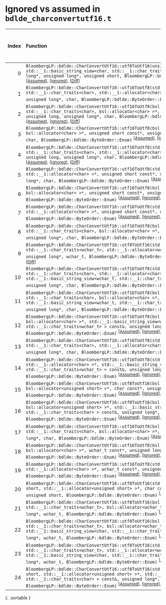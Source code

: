 # Ignored vs assumed in `bdlde_charconvertutf16.t`

<script src="../sorttable.js"></script>

|   Index | Function                                                                                                                                                                                                                                                                                                                                                                   |   Difference in number of lines |   Function size difference in bytes | Number of lines in assumed build   | Number of bytes in assumed build   | Number of lines in ignored build   | Number of bytes in ignored build   |
|--------:|:---------------------------------------------------------------------------------------------------------------------------------------------------------------------------------------------------------------------------------------------------------------------------------------------------------------------------------------------------------------------------|--------------------------------:|------------------------------------:|:-----------------------------------|:-----------------------------------|:-----------------------------------|:-----------------------------------|
|       0 | `BloombergLP::bdlde::CharConvertUtf16::utf8ToUtf16(unsigned short*, unsigned long, std::__1::basic_string_view<char, std::__1::char_traits<char> > const&, unsigned long*, unsigned long*, unsigned short, BloombergLP::bdlde::ByteOrder::Enum)` <sup>\[[Assumed](0-assume)\], \[[Ignored](0-none)\], \[[Diff](0.diff.html)\]                                              |                              16 |                                  96 | 2,304                              | 4,372,960                          | 2,208                              | 4,372,832                          |
|       1 | `BloombergLP::bdlde::CharConvertUtf16::utf16ToUtf8(std::__1::basic_string<char, std::__1::char_traits<char>, std::__1::allocator<char> >*, unsigned short const*, unsigned long*, char, BloombergLP::bdlde::ByteOrder::Enum)` <sup>\[[Assumed](1-assume)\], \[[Ignored](1-none)\], \[[Diff](1.diff.html)\]                                                                 |                               9 |                                  48 | 560                                | 4,381,984                          | 512                                | 4,381,744                          |
|       2 | `BloombergLP::bdlde::CharConvertUtf16::utf16ToUtf8(bsl::basic_string<char, std::__1::char_traits<char>, bsl::allocator<char> >*, unsigned short const*, unsigned long, unsigned long*, char, BloombergLP::bdlde::ByteOrder::Enum)` <sup>\[[Assumed](2-assume)\], \[[Ignored](2-none)\], \[[Diff](2.diff.html)\]                                                            |                               9 |                                  32 | 560                                | 4,382,544                          | 528                                | 4,382,256                          |
|       3 | `BloombergLP::bdlde::CharConvertUtf16::utf16ToUtf8(bsl::vector<char, bsl::allocator<char> >*, unsigned short const*, unsigned long, unsigned long*, char, BloombergLP::bdlde::ByteOrder::Enum)` <sup>\[[Assumed](3-assume)\], \[[Ignored](3-none)\], \[[Diff](3.diff.html)\]                                                                                               |                               9 |                                  32 | 512                                | 4,386,880                          | 480                                | 4,386,432                          |
|       4 | `BloombergLP::bdlde::CharConvertUtf16::utf16ToUtf8(std::__1::basic_string<char, std::__1::char_traits<char>, std::__1::allocator<char> >*, unsigned short const*, unsigned long, unsigned long*, char, BloombergLP::bdlde::ByteOrder::Enum)` <sup>\[[Assumed](4-assume)\], \[[Ignored](4-none)\], \[[Diff](4.diff.html)\]                                                  |                               9 |                                  32 | 608                                | 4,383,104                          | 576                                | 4,382,784                          |
|       5 | `BloombergLP::bdlde::CharConvertUtf16::utf16ToUtf8(std::__1::vector<char, std::__1::allocator<char> >*, unsigned short const*, unsigned long, unsigned long*, char, BloombergLP::bdlde::ByteOrder::Enum)` <sup>\[[Assumed](5-assume)\], \[[Ignored](5-none)\], \[[Diff](5.diff.html)\]                                                                                     |                               9 |                                  32 | 512                                | 4,387,392                          | 480                                | 4,386,912                          |
|       6 | `BloombergLP::bdlde::CharConvertUtf16::utf16ToUtf8(bsl::vector<char, bsl::allocator<char> >*, unsigned short const*, unsigned long*, char, BloombergLP::bdlde::ByteOrder::Enum)` <sup>\[[Assumed](6-assume)\], \[[Ignored](6-none)\], \[[Diff](6.diff.html)\]                                                                                                              |                               8 |                                  16 | 464                                | 4,385,952                          | 448                                | 4,385,536                          |
|       7 | `BloombergLP::bdlde::CharConvertUtf16::utf16ToUtf8(std::__1::vector<char, std::__1::allocator<char> >*, unsigned short const*, unsigned long*, char, BloombergLP::bdlde::ByteOrder::Enum)` <sup>\[[Assumed](7-assume)\], \[[Ignored](7-none)\], \[[Diff](7.diff.html)\]                                                                                                    |                               8 |                                  16 | 464                                | 4,386,416                          | 448                                | 4,385,984                          |
|       8 | `BloombergLP::bdlde::CharConvertUtf16::utf16ToUtf8(bsl::basic_string<char, std::__1::char_traits<char>, bsl::allocator<char> >*, unsigned short const*, unsigned long*, char, BloombergLP::bdlde::ByteOrder::Enum)` <sup>\[[Assumed](8-assume)\], \[[Ignored](8-none)\], \[[Diff](8.diff.html)\]                                                                           |                               7 |                                  16 | 512                                | 4,381,472                          | 496                                | 4,381,248                          |
|       9 | `BloombergLP::bdlde::CharConvertUtf16::utf8ToUtf16(std::__1::basic_string<wchar_t, std::__1::char_traits<wchar_t>, std::__1::allocator<wchar_t> >*, char const*, unsigned long*, wchar_t, BloombergLP::bdlde::ByteOrder::Enum)` <sup>\[[Assumed](9-assume)\], \[[Ignored](9-none)\], \[[Diff](9.diff.html)\]                                                               |                               6 |                                  16 | 176                                | 4,372,048                          | 160                                | 4,372,000                          |
|      10 | `BloombergLP::bdlde::CharConvertUtf16::utf16ToUtf8(std::__1::basic_string<char, std::__1::char_traits<char>, std::__1::allocator<char> >*, std::__1::basic_string_view<wchar_t, std::__1::char_traits<wchar_t> > const&, unsigned long*, char, BloombergLP::bdlde::ByteOrder::Enum)` <sup>\[[Assumed](10-assume)\], \[[Ignored](10-none)\], \[[Diff](10.diff.html)\]       |                               5 |                                  32 | 592                                | 4,384,256                          | 560                                | 4,383,888                          |
|      11 | `BloombergLP::bdlde::CharConvertUtf16::utf16ToUtf8(bsl::basic_string<char, std::__1::char_traits<char>, bsl::allocator<char> >*, std::__1::basic_string_view<wchar_t, std::__1::char_traits<wchar_t> > const&, unsigned long*, char, BloombergLP::bdlde::ByteOrder::Enum)` <sup>\[[Assumed](11-assume)\], \[[Ignored](11-none)\], \[[Diff](11.diff.html)\]                 |                               5 |                                  16 | 544                                | 4,383,712                          | 528                                | 4,383,360                          |
|      12 | `BloombergLP::bdlde::CharConvertUtf16::utf16ToUtf8(bsl::vector<char, bsl::allocator<char> >*, std::__1::basic_string_view<wchar_t, std::__1::char_traits<wchar_t> > const&, unsigned long*, char, BloombergLP::bdlde::ByteOrder::Enum)` <sup>\[[Assumed](12-assume)\], \[[Ignored](12-none)\], \[[Diff](12.diff.html)\]                                                    |                               5 |                                  16 | 512                                | 4,387,904                          | 496                                | 4,387,392                          |
|      13 | `BloombergLP::bdlde::CharConvertUtf16::utf16ToUtf8(std::__1::basic_string<char, std::__1::char_traits<char>, std::__1::allocator<char> >*, wchar_t const*, unsigned long*, char, BloombergLP::bdlde::ByteOrder::Enum)` <sup>\[[Assumed](13-assume)\], \[[Ignored](13-none)\], \[[Diff](13.diff.html)\]                                                                     |                               5 |                                  16 | 576                                | 4,385,376                          | 560                                | 4,384,976                          |
|      14 | `BloombergLP::bdlde::CharConvertUtf16::utf16ToUtf8(std::__1::vector<char, std::__1::allocator<char> >*, std::__1::basic_string_view<wchar_t, std::__1::char_traits<wchar_t> > const&, unsigned long*, char, BloombergLP::bdlde::ByteOrder::Enum)` <sup>\[[Assumed](14-assume)\], \[[Ignored](14-none)\], \[[Diff](14.diff.html)\]                                          |                               5 |                                  16 | 512                                | 4,388,416                          | 496                                | 4,387,888                          |
|      15 | `BloombergLP::bdlde::CharConvertUtf16::utf8ToUtf16(bsl::vector<unsigned short, bsl::allocator<unsigned short> >*, char const*, unsigned long*, unsigned short, BloombergLP::bdlde::ByteOrder::Enum)` <sup>\[[Assumed](15-assume)\], \[[Ignored](15-none)\], \[[Diff](15.diff.html)\]                                                                                       |                               5 |                                  16 | 160                                | 4,372,624                          | 144                                | 4,372,512                          |
|      16 | `BloombergLP::bdlde::CharConvertUtf16::utf8ToUtf16(bsl::vector<unsigned short, bsl::allocator<unsigned short> >*, std::__1::basic_string_view<char, std::__1::char_traits<char> > const&, unsigned long*, unsigned short, BloombergLP::bdlde::ByteOrder::Enum)` <sup>\[[Assumed](16-assume)\], \[[Ignored](16-none)\], \[[Diff](16.diff.html)\]                            |                               4 |                                  32 | 192                                | 4,372,224                          | 160                                | 4,372,160                          |
|      17 | `BloombergLP::bdlde::CharConvertUtf16::utf16ToUtf8(bsl::basic_string<char, std::__1::char_traits<char>, bsl::allocator<char> >*, wchar_t const*, unsigned long*, char, BloombergLP::bdlde::ByteOrder::Enum)` <sup>\[[Assumed](17-assume)\], \[[Ignored](17-none)\], \[[Diff](17.diff.html)\]                                                                               |                               4 |                                   0 | 528                                | 4,384,848                          | 528                                | 4,384,448                          |
|      18 | `BloombergLP::bdlde::CharConvertUtf16::utf16ToUtf8(bsl::vector<char, bsl::allocator<char> >*, wchar_t const*, unsigned long*, char, BloombergLP::bdlde::ByteOrder::Enum)` <sup>\[[Assumed](18-assume)\], \[[Ignored](18-none)\], \[[Diff](18.diff.html)\]                                                                                                                  |                               4 |                                   0 | 496                                | 4,388,928                          | 496                                | 4,388,384                          |
|      19 | `BloombergLP::bdlde::CharConvertUtf16::utf16ToUtf8(std::__1::vector<char, std::__1::allocator<char> >*, wchar_t const*, unsigned long*, char, BloombergLP::bdlde::ByteOrder::Enum)` <sup>\[[Assumed](19-assume)\], \[[Ignored](19-none)\], \[[Diff](19.diff.html)\]                                                                                                        |                               4 |                                   0 | 496                                | 4,389,424                          | 496                                | 4,388,880                          |
|      20 | `BloombergLP::bdlde::CharConvertUtf16::utf8ToUtf16(std::__1::vector<unsigned short, std::__1::allocator<unsigned short> >*, char const*, unsigned long*, unsigned short, BloombergLP::bdlde::ByteOrder::Enum)` <sup>\[[Assumed](20-assume)\], \[[Ignored](20-none)\], \[[Diff](20.diff.html)\]                                                                             |                               4 |                                   0 | 176                                | 4,372,784                          | 176                                | 4,372,656                          |
|      21 | `BloombergLP::bdlde::CharConvertUtf16::utf8ToUtf16(bsl::basic_string<wchar_t, std::__1::char_traits<wchar_t>, bsl::allocator<wchar_t> >*, char const*, unsigned long*, wchar_t, BloombergLP::bdlde::ByteOrder::Enum)` <sup>\[[Assumed](21-assume)\], \[[Ignored](21-none)\], \[[Diff](21.diff.html)\]                                                                      |                               3 |                                  16 | 192                                | 4,371,856                          | 176                                | 4,371,824                          |
|      22 | `BloombergLP::bdlde::CharConvertUtf16::utf8ToUtf16(bsl::basic_string<wchar_t, std::__1::char_traits<wchar_t>, bsl::allocator<wchar_t> >*, std::__1::basic_string_view<char, std::__1::char_traits<char> > const&, unsigned long*, wchar_t, BloombergLP::bdlde::ByteOrder::Enum)` <sup>\[[Assumed](22-assume)\], \[[Ignored](22-none)\], \[[Diff](22.diff.html)\]           |                               3 |                                  16 | 208                                | 4,371,456                          | 192                                | 4,371,456                          |
|      23 | `BloombergLP::bdlde::CharConvertUtf16::utf8ToUtf16(std::__1::basic_string<wchar_t, std::__1::char_traits<wchar_t>, std::__1::allocator<wchar_t> >*, std::__1::basic_string_view<char, std::__1::char_traits<char> > const&, unsigned long*, wchar_t, BloombergLP::bdlde::ByteOrder::Enum)` <sup>\[[Assumed](23-assume)\], \[[Ignored](23-none)\], \[[Diff](23.diff.html)\] |                               3 |                                  16 | 192                                | 4,371,664                          | 176                                | 4,371,648                          |
|      24 | `BloombergLP::bdlde::CharConvertUtf16::utf8ToUtf16(std::__1::vector<unsigned short, std::__1::allocator<unsigned short> >*, std::__1::basic_string_view<char, std::__1::char_traits<char> > const&, unsigned long*, unsigned short, BloombergLP::bdlde::ByteOrder::Enum)` <sup>\[[Assumed](24-assume)\], \[[Ignored](24-none)\], \[[Diff](24.diff.html)\]                  |                               2 |                                  16 | 208                                | 4,372,416                          | 192                                | 4,372,320                          |
{: .sortable }

